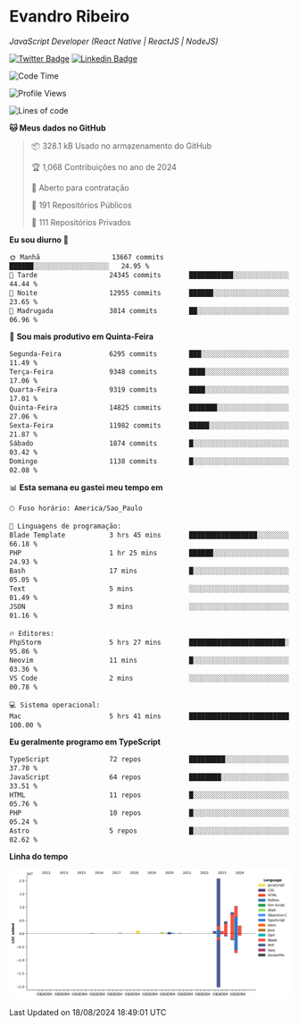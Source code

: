 # Evandro **Ribeiro**

*JavaScript Developer (React Native | ReactJS | NodeJS)*

[![Twitter Badge](https://img.shields.io/badge/-@ribeiroevandro-201B2D?style=flat-square&labelColor=201B2D&logo=twitter&logoColor=white&link=https://twitter.com/ribeiroevandro)](https://twitter.com/ribeiroevandro) 
[![Linkedin Badge](https://img.shields.io/badge/-Evandro%20Ribeiro-201B2D?style=flat-square&logo=Linkedin&logoColor=white&link=https://www.linkedin.com/in/ribeiroevandro)](https://www.linkedin.com/in/ribeiroevandro) 


<!--START_SECTION:waka-->
![Code Time](http://img.shields.io/badge/Code%20Time-4%2C061%20hrs%2016%20mins-blue)

![Profile Views](http://img.shields.io/badge/Visualizac%C3%B5es%20do%20perfil-16-blue)

![Lines of code](https://img.shields.io/badge/Desde%20o%20Hello%20World%20eu%20escrevi-52.0%20million%20linhas%20de%20c%C3%B3digo-blue)

**🐱 Meus dados no GitHub** 

> 📦 328.1 kB Usado no armazenamento do GitHub 
 > 
> 🏆 1,068 Contribuições no ano de 2024
 > 
> 💼 Aberto para contratação
 > 
> 📜 191 Repositórios Públicos 
 > 
> 🔑 111 Repositórios Privados 
 > 
**Eu sou diurno 🐤** 

```text
🌞 Manhã                  13667 commits       ██████░░░░░░░░░░░░░░░░░░░   24.95 % 
🌆 Tarde                  24345 commits       ███████████░░░░░░░░░░░░░░   44.44 % 
🌃 Noite                  12955 commits       ██████░░░░░░░░░░░░░░░░░░░   23.65 % 
🌙 Madrugada              3814 commits        ██░░░░░░░░░░░░░░░░░░░░░░░   06.96 % 
```
📅 **Sou mais produtivo em Quinta-Feira** 

```text
Segunda-Feira            6295 commits        ███░░░░░░░░░░░░░░░░░░░░░░   11.49 % 
Terça-Feira              9348 commits        ████░░░░░░░░░░░░░░░░░░░░░   17.06 % 
Quarta-Feira             9319 commits        ████░░░░░░░░░░░░░░░░░░░░░   17.01 % 
Quinta-Feira             14825 commits       ███████░░░░░░░░░░░░░░░░░░   27.06 % 
Sexta-Feira              11982 commits       █████░░░░░░░░░░░░░░░░░░░░   21.87 % 
Sábado                   1874 commits        █░░░░░░░░░░░░░░░░░░░░░░░░   03.42 % 
Domingo                  1138 commits        █░░░░░░░░░░░░░░░░░░░░░░░░   02.08 % 
```


📊 **Esta semana eu gastei meu tempo em** 

```text
🕑︎ Fuso horário: America/Sao_Paulo

💬 Linguagens de programação: 
Blade Template           3 hrs 45 mins       █████████████████░░░░░░░░   66.18 % 
PHP                      1 hr 25 mins        ██████░░░░░░░░░░░░░░░░░░░   24.93 % 
Bash                     17 mins             █░░░░░░░░░░░░░░░░░░░░░░░░   05.05 % 
Text                     5 mins              ░░░░░░░░░░░░░░░░░░░░░░░░░   01.49 % 
JSON                     3 mins              ░░░░░░░░░░░░░░░░░░░░░░░░░   01.16 % 

🔥 Editores: 
PhpStorm                 5 hrs 27 mins       ████████████████████████░   95.86 % 
Neovim                   11 mins             █░░░░░░░░░░░░░░░░░░░░░░░░   03.36 % 
VS Code                  2 mins              ░░░░░░░░░░░░░░░░░░░░░░░░░   00.78 % 

💻 Sistema operacional: 
Mac                      5 hrs 41 mins       █████████████████████████   100.00 % 
```

**Eu geralmente programo em TypeScript** 

```text
TypeScript               72 repos            █████████░░░░░░░░░░░░░░░░   37.70 % 
JavaScript               64 repos            ████████░░░░░░░░░░░░░░░░░   33.51 % 
HTML                     11 repos            █░░░░░░░░░░░░░░░░░░░░░░░░   05.76 % 
PHP                      10 repos            █░░░░░░░░░░░░░░░░░░░░░░░░   05.24 % 
Astro                    5 repos             █░░░░░░░░░░░░░░░░░░░░░░░░   02.62 % 
```



**Linha do tempo**

![Lines of Code chart](https://raw.githubusercontent.com/ribeiroevandro/ribeiroevandro/main/assets/bar_graph.png)


 Last Updated on 18/08/2024 18:49:01 UTC
<!--END_SECTION:waka-->
